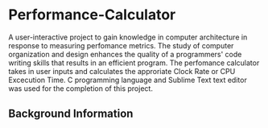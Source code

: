 # Performance-Calculator
A user-interactive project to gain knowledge in computer architecture in response to measuring perfomance metrics. The study of computer organization and design enhances the quality of a programmers' code writing skills that results in an efficient program. The perfomance calculator takes in user inputs and calculates the approriate Clock Rate or CPU Excecution Time. C programming language and Sublime Text text editor was used for the completion of this project.
## Background Information



